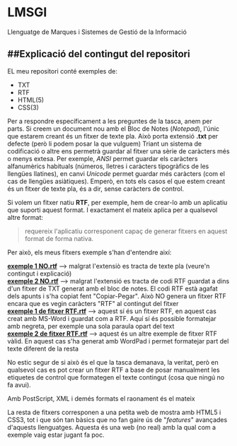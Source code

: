 # LMSGI
Llenguatge de Marques i Sistemes de Gestió de la Informació

##Explicació del contingut del repositori
---------------------------------------

EL meu repositori conté exemples de:
* TXT
* RTF
* HTML(5)
* CSS(3)

Per a respondre específicament a les preguntes de la tasca, anem per parts.
Si creem un document nou amb el Bloc de Notes (_Notepad_), l'únic que estarem creant és un fitxer de texte pla.
Això porta extensió **.txt** per defecte (però li podem posar la que vulguem)
Triant un sistema de codificació o altre ens permetrà guardar al fitxer una sèrie de caràcters més o menys extesa.
Per exemple, _ANSI_ permet guardar els caràcters alfanumèrics habituals (números, lletres i caràcters tipogràfics de les llengües llatines), en canvi _Unicode_ permet guardar més caràcters (com el cas de llengües asiàtiques).
Emperò, en tots els casos el que estem creant és un fitxer de texte pla, és a dir, sense caràcters de control.

Si volem un fitxer natiu **RTF**, per exemple, hem de crear-lo amb un aplicatiu que suporti aquest format. I exactament el mateix aplica per a qualsevol altre format: 
>requereix l'aplicatiu corresponent capaç de generar fitxers en aquest format de forma nativa.

Per això, els meus fitxers exemple s'han d'entendre així:

[**exemple 1 NO.rtf**](https://github.com/JoLuRe/LMSGI/exemple1_NO.rtf) --> malgrat l'extensiò es tracta de texte pla (veure'n contingut i explicació)  
[**exemple 2 NO.rtf**](https://github.com/JoLuRe/LMSGI/exemple2_NO.rtf) --> malgrat l'extensió es tracta de codi RTF guardat a dins d'un fitxer de TXT generat amb el bloc de notes. El codi RTF està agafat dels apunts i s'ha copiat fent "Copiar-Pegar". Això NO genera un fitxer RTF encara que es vegin caràcters "RTF" al contingut del fitxer  
[**exemple 1 de fitxer RTF.rtf**](https://github.com/JoLuRe/LMSGI/exemple1_RTF.rtf) --> aquest sí és un fitxer RTF, en aquest cas creat amb MS-Word i guardat com a RTF. Aquí sí és possible formatejar amb negreta, per exemple una sola paraula opart del text  
[**exemple 2 de fitxer RTF.rtf**](https://github.com/JoLuRe/LMSGI/exemple2_RTF.rtf) --> aquest és un altre exemple de fitxer RTF vàlid. En aquest cas s'ha generat amb WordPad i permet formatejar part del texte diferent de la resta  

No estic segur de si això és el que la tasca demanava, la veritat, però en qualsevol cas es pot crear un fitxer RTF a base de posar manualment les etiquetes de control que formategen el texte contingut (cosa que ningú no fa avui).

Amb PostScript, XML i demés formats el raonament és el mateix

La resta de fitxers corresponen a una petita web de mostra amb HTML5 i CSS3, tot i que són tan bàsics que no fan gaire ús de "_features_" avançades d'aquests llenguatges. Aquesta és una web (no real) amb la qual com a exemple vaig estar jugant fa poc.

